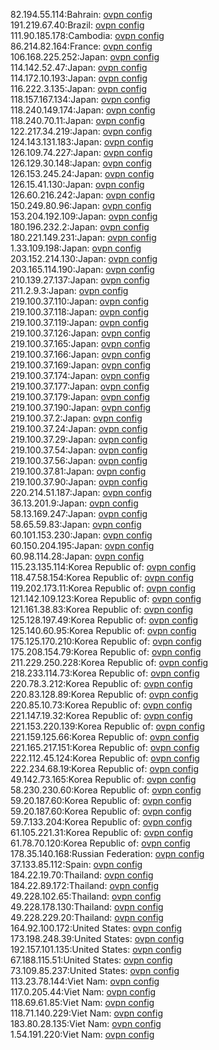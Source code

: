 82.194.55.114:Bahrain: [ovpn config](vpn/82_194_55_114.ovpn)  
191.219.67.40:Brazil: [ovpn config](vpn/191_219_67_40.ovpn)  
111.90.185.178:Cambodia: [ovpn config](vpn/111_90_185_178.ovpn)  
86.214.82.164:France: [ovpn config](vpn/86_214_82_164.ovpn)  
106.168.225.252:Japan: [ovpn config](vpn/106_168_225_252.ovpn)  
114.142.52.47:Japan: [ovpn config](vpn/114_142_52_47.ovpn)  
114.172.10.193:Japan: [ovpn config](vpn/114_172_10_193.ovpn)  
116.222.3.135:Japan: [ovpn config](vpn/116_222_3_135.ovpn)  
118.157.167.134:Japan: [ovpn config](vpn/118_157_167_134.ovpn)  
118.240.149.174:Japan: [ovpn config](vpn/118_240_149_174.ovpn)  
118.240.70.11:Japan: [ovpn config](vpn/118_240_70_11.ovpn)  
122.217.34.219:Japan: [ovpn config](vpn/122_217_34_219.ovpn)  
124.143.131.183:Japan: [ovpn config](vpn/124_143_131_183.ovpn)  
126.109.74.227:Japan: [ovpn config](vpn/126_109_74_227.ovpn)  
126.129.30.148:Japan: [ovpn config](vpn/126_129_30_148.ovpn)  
126.153.245.24:Japan: [ovpn config](vpn/126_153_245_24.ovpn)  
126.15.41.130:Japan: [ovpn config](vpn/126_15_41_130.ovpn)  
126.60.216.242:Japan: [ovpn config](vpn/126_60_216_242.ovpn)  
150.249.80.96:Japan: [ovpn config](vpn/150_249_80_96.ovpn)  
153.204.192.109:Japan: [ovpn config](vpn/153_204_192_109.ovpn)  
180.196.232.2:Japan: [ovpn config](vpn/180_196_232_2.ovpn)  
180.221.149.231:Japan: [ovpn config](vpn/180_221_149_231.ovpn)  
1.33.109.198:Japan: [ovpn config](vpn/1_33_109_198.ovpn)  
203.152.214.130:Japan: [ovpn config](vpn/203_152_214_130.ovpn)  
203.165.114.190:Japan: [ovpn config](vpn/203_165_114_190.ovpn)  
210.139.27.137:Japan: [ovpn config](vpn/210_139_27_137.ovpn)  
211.2.9.3:Japan: [ovpn config](vpn/211_2_9_3.ovpn)  
219.100.37.110:Japan: [ovpn config](vpn/219_100_37_110.ovpn)  
219.100.37.118:Japan: [ovpn config](vpn/219_100_37_118.ovpn)  
219.100.37.119:Japan: [ovpn config](vpn/219_100_37_119.ovpn)  
219.100.37.126:Japan: [ovpn config](vpn/219_100_37_126.ovpn)  
219.100.37.165:Japan: [ovpn config](vpn/219_100_37_165.ovpn)  
219.100.37.166:Japan: [ovpn config](vpn/219_100_37_166.ovpn)  
219.100.37.169:Japan: [ovpn config](vpn/219_100_37_169.ovpn)  
219.100.37.174:Japan: [ovpn config](vpn/219_100_37_174.ovpn)  
219.100.37.177:Japan: [ovpn config](vpn/219_100_37_177.ovpn)  
219.100.37.179:Japan: [ovpn config](vpn/219_100_37_179.ovpn)  
219.100.37.190:Japan: [ovpn config](vpn/219_100_37_190.ovpn)  
219.100.37.2:Japan: [ovpn config](vpn/219_100_37_2.ovpn)  
219.100.37.24:Japan: [ovpn config](vpn/219_100_37_24.ovpn)  
219.100.37.29:Japan: [ovpn config](vpn/219_100_37_29.ovpn)  
219.100.37.54:Japan: [ovpn config](vpn/219_100_37_54.ovpn)  
219.100.37.56:Japan: [ovpn config](vpn/219_100_37_56.ovpn)  
219.100.37.81:Japan: [ovpn config](vpn/219_100_37_81.ovpn)  
219.100.37.90:Japan: [ovpn config](vpn/219_100_37_90.ovpn)  
220.214.51.187:Japan: [ovpn config](vpn/220_214_51_187.ovpn)  
36.13.201.9:Japan: [ovpn config](vpn/36_13_201_9.ovpn)  
58.13.169.247:Japan: [ovpn config](vpn/58_13_169_247.ovpn)  
58.65.59.83:Japan: [ovpn config](vpn/58_65_59_83.ovpn)  
60.101.153.230:Japan: [ovpn config](vpn/60_101_153_230.ovpn)  
60.150.204.195:Japan: [ovpn config](vpn/60_150_204_195.ovpn)  
60.98.114.28:Japan: [ovpn config](vpn/60_98_114_28.ovpn)  
115.23.135.114:Korea Republic of: [ovpn config](vpn/115_23_135_114.ovpn)  
118.47.58.154:Korea Republic of: [ovpn config](vpn/118_47_58_154.ovpn)  
119.202.173.11:Korea Republic of: [ovpn config](vpn/119_202_173_11.ovpn)  
121.142.109.123:Korea Republic of: [ovpn config](vpn/121_142_109_123.ovpn)  
121.161.38.83:Korea Republic of: [ovpn config](vpn/121_161_38_83.ovpn)  
125.128.197.49:Korea Republic of: [ovpn config](vpn/125_128_197_49.ovpn)  
125.140.60.95:Korea Republic of: [ovpn config](vpn/125_140_60_95.ovpn)  
175.125.170.210:Korea Republic of: [ovpn config](vpn/175_125_170_210.ovpn)  
175.208.154.79:Korea Republic of: [ovpn config](vpn/175_208_154_79.ovpn)  
211.229.250.228:Korea Republic of: [ovpn config](vpn/211_229_250_228.ovpn)  
218.233.114.73:Korea Republic of: [ovpn config](vpn/218_233_114_73.ovpn)  
220.78.3.212:Korea Republic of: [ovpn config](vpn/220_78_3_212.ovpn)  
220.83.128.89:Korea Republic of: [ovpn config](vpn/220_83_128_89.ovpn)  
220.85.10.73:Korea Republic of: [ovpn config](vpn/220_85_10_73.ovpn)  
221.147.19.32:Korea Republic of: [ovpn config](vpn/221_147_19_32.ovpn)  
221.153.220.139:Korea Republic of: [ovpn config](vpn/221_153_220_139.ovpn)  
221.159.125.66:Korea Republic of: [ovpn config](vpn/221_159_125_66.ovpn)  
221.165.217.151:Korea Republic of: [ovpn config](vpn/221_165_217_151.ovpn)  
222.112.45.124:Korea Republic of: [ovpn config](vpn/222_112_45_124.ovpn)  
222.234.68.19:Korea Republic of: [ovpn config](vpn/222_234_68_19.ovpn)  
49.142.73.165:Korea Republic of: [ovpn config](vpn/49_142_73_165.ovpn)  
58.230.230.60:Korea Republic of: [ovpn config](vpn/58_230_230_60.ovpn)  
59.20.187.60:Korea Republic of: [ovpn config](vpn/59_20_187_60.ovpn)  
59.20.187.60:Korea Republic of: [ovpn config](vpn/59_20_187_60.ovpn)  
59.7.133.204:Korea Republic of: [ovpn config](vpn/59_7_133_204.ovpn)  
61.105.221.31:Korea Republic of: [ovpn config](vpn/61_105_221_31.ovpn)  
61.78.70.120:Korea Republic of: [ovpn config](vpn/61_78_70_120.ovpn)  
178.35.140.168:Russian Federation: [ovpn config](vpn/178_35_140_168.ovpn)  
37.133.85.112:Spain: [ovpn config](vpn/37_133_85_112.ovpn)  
184.22.19.70:Thailand: [ovpn config](vpn/184_22_19_70.ovpn)  
184.22.89.172:Thailand: [ovpn config](vpn/184_22_89_172.ovpn)  
49.228.102.65:Thailand: [ovpn config](vpn/49_228_102_65.ovpn)  
49.228.178.130:Thailand: [ovpn config](vpn/49_228_178_130.ovpn)  
49.228.229.20:Thailand: [ovpn config](vpn/49_228_229_20.ovpn)  
164.92.100.172:United States: [ovpn config](vpn/164_92_100_172.ovpn)  
173.198.248.39:United States: [ovpn config](vpn/173_198_248_39.ovpn)  
192.157.101.135:United States: [ovpn config](vpn/192_157_101_135.ovpn)  
67.188.115.51:United States: [ovpn config](vpn/67_188_115_51.ovpn)  
73.109.85.237:United States: [ovpn config](vpn/73_109_85_237.ovpn)  
113.23.78.144:Viet Nam: [ovpn config](vpn/113_23_78_144.ovpn)  
117.0.205.44:Viet Nam: [ovpn config](vpn/117_0_205_44.ovpn)  
118.69.61.85:Viet Nam: [ovpn config](vpn/118_69_61_85.ovpn)  
118.71.140.229:Viet Nam: [ovpn config](vpn/118_71_140_229.ovpn)  
183.80.28.135:Viet Nam: [ovpn config](vpn/183_80_28_135.ovpn)  
1.54.191.220:Viet Nam: [ovpn config](vpn/1_54_191_220.ovpn)  
